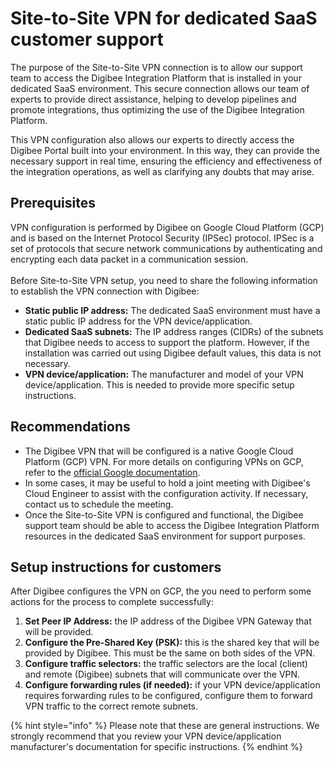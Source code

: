 # Site-to-Site VPN for dedicated SaaS customer support

The purpose of the Site-to-Site VPN connection is to allow our support team to access the Digibee Integration Platform that is installed in your dedicated SaaS environment. This secure connection allows our team of experts to provide direct assistance, helping to develop pipelines and promote integrations, thus optimizing the use of the Digibee Integration Platform.

This VPN configuration also allows our experts to directly access the Digibee Portal built into your environment. In this way, they can provide the necessary support in real time, ensuring the efficiency and effectiveness of the integration operations, as well as clarifying any doubts that may arise.

## **Prerequisites**

VPN configuration is performed by Digibee on Google Cloud Platform (GCP) and is based on the Internet Protocol Security (IPSec) protocol. IPSec is a set of protocols that secure network communications by authenticating and encrypting each data packet in a communication session.\
\
Before Site-to-Site VPN setup, you need to share the following information to establish the VPN connection with Digibee:

* **Static public IP address:** The dedicated SaaS environment must have a static public IP address for the VPN device/application.
* **Dedicated SaaS subnets:** The IP address ranges (CIDRs) of the subnets that Digibee needs to access to support the platform. However, if the installation was carried out using Digibee default values, this data is not necessary.&#x20;
* **VPN device/application:** The manufacturer and model of your VPN device/application. This is needed to provide more specific setup instructions.

## Recommendations&#x20;

* The Digibee VPN that will be configured is a native Google Cloud Platform (GCP) VPN. For more details on configuring VPNs on GCP, refer to the [official Google documentation](https://cloud.google.com/network-connectivity/docs/vpn?hl=pt-br).&#x20;
* In some cases, it may be useful to hold a joint meeting with Digibee's Cloud Engineer to assist with the configuration activity. If necessary, contact us to schedule the meeting.&#x20;
* Once the Site-to-Site VPN is configured and functional, the Digibee support team should be able to access the Digibee Integration Platform resources in the dedicated SaaS environment for support purposes.

## **Setup instructions for customers**

After Digibee configures the VPN on GCP, the you need to perform some actions for the process to complete successfully:

1. **Set Peer IP Address:** the IP address of the Digibee VPN Gateway that will be provided.
2. **Configure the Pre-Shared Key (PSK):** this is the shared key that will be provided by Digibee. This must be the same on both sides of the VPN.&#x20;
3. **Configure traffic selectors:** the traffic selectors are the local (client) and remote (Digibee) subnets that will communicate over the VPN.
4. **Configure forwarding rules (if needed):** if your VPN device/application requires forwarding rules to be configured, configure them to forward VPN traffic to the correct remote subnets.

{% hint style="info" %}
Please note that these are general instructions. We strongly recommend that you review your VPN device/application manufacturer's documentation for specific instructions.
{% endhint %}
